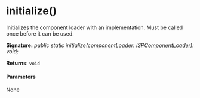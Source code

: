 # initialize()

Initializes the component loader with an implementation. Must be called once before it can be used.

**Signature:** _public static initialize(componentLoader: [ISPComponentLoader](../sp-loader/ispcomponentloader.md)): void;_

**Returns**: `void`



#### Parameters
None

